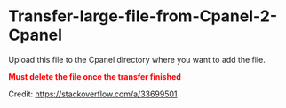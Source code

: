 # Transfer-large-file-from-Cpanel-2-Cpanel
Upload this file to the Cpanel directory where you want to add the file. 

<b style="color:red"> Must delete the file once the transfer finished </b> 


Credit: https://stackoverflow.com/a/33699501
